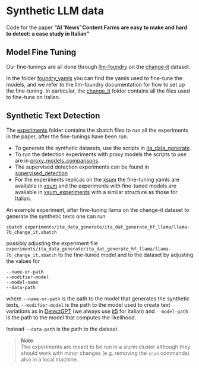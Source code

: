 # Synthetic LLM data

Code for the paper __"AI 'News' Content Farms are easy to make and hard to detect: a case study in Italian"__


## Model Fine Tuning
Our fine-tunings are all done through [llm-foundry](https://github.com/mosaicml/llm-foundry/) on the [change-it](https://huggingface.co/datasets/gsarti/change_it) dataset.

In the folder [foundry_yamls](foundry_yamls) you can find the yamls used to fine-tune the models, and we refer to the llm-foundry documentation for how to set up the fine-tuning. In particular, the [change_it](foundry_yamls/change_it/) folder contains all the files used to fine-tune on Italian.

## Synthetic Text Detection
The [experiments](experiments) folder contains the sbatch files to run all the experiments in the paper, after the fine-tunings have been run.
 - To generate the synthetic datasets, use the scripts in [ita_data_generate](experiments/ita_data_generate/). 
 - To run the detection experiments with proxy models the scripts to use are in  [proxy_models_comparisons](experiments/proxy_model_comparisons/).
 - The supervised detection experiments can be found in [supervised_detection](experiments/supervised_detection/)
 - For the experiments replicas on the [xsum](https://huggingface.co/datasets/EdinburghNLP/xsum) the fine-tuning yamls  are available in [xsum](foundry_yamls/xsum) and the experiments with fine-tuned models are available in [xsum_experiments](experiments/xsum_experiments/) with a similar structure as those for Italian. 


An example experiment, after fine-tuning llama on the change-it dataset to generate the synthetic texts one can run 
```
sbatch experiments/ita_data_generate/ita_dat_generate_hf_llama/llama-7b_change_it.sbatch
```
possibly adjusting the experiment file `experiments/ita_data_generate/ita_dat_generate_hf_llama/llama-7b_change_it.sbatch` to the fine-tuned model and to the dataset by adjusting the values for 

```
--name-or-path
--modifier-model
--model-name
--data-path
```

where `--name-or-path` is the path to the model that generates the synthetic texts, `--modifier-model` is the path to the model used to create text variations as in [DetectGPT](https://github.com/eric-mitchell/detect-gpt) (we always use [it5](https://huggingface.co/gsarti/it5-base) for italian) and `--model-path` is the path to the model that computes the likelihood.

Instead `--data-path` is the path to the dataset.


> **Note**  
> The experiments are meant to be run in a slurm cluster although they should work with minor changes (e.g. removing the `srun` commands) also in a local machine.  